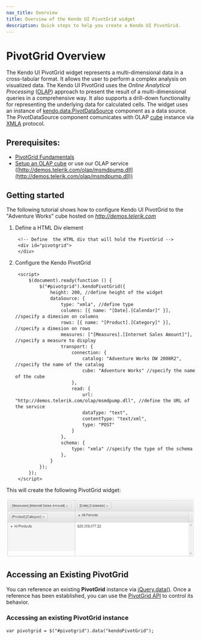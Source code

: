 ```yaml
---
nav_title: Overview
title: Overview of the Kendo UI PivotGrid widget
description: Quick steps to help you create a Kendo UI PivotGrid.
---
```


# PivotGrid Overview

The Kendo UI PivotGrid widget represents a multi-dimensional data in a cross-tabular format. It allows the user to perform a complex analysis on visualized data. The Kendo UI PivotGrid uses the *Online Analytical Processing* ([OLAP](http://en.wikipedia.org/wiki/Online_analytical_processing)) approach to present the result of a multi-dimensional queries in a comprehensive way. It also supports a drill-down functionality for representing the underlying data for calculated cells. The widget uses an instance of [kendo.data.PivotDataSource](http://docs.telerik.com/kendo-ui/api/framework/pivotdatasource) component as a data source. The PivotDataSource component comunicates with OLAP [cube](http://en.wikipedia.org/wiki/OLAP_cube) instance via [XMLA](http://en.wikipedia.org/wiki/XML_for_Analysis) protocol.

## Prerequisites:

- [PivotGrid Fundamentals](http://docs.telerik.com/kendo-ui/getting-started/web/pivotgrid/fundamentals)
- [Setup an OLAP cube](http://docs.telerik.com/kendo-ui/getting-started/web/pivotgrid/olap-cube-setup) or use our OLAP service ([http://demos.telerik.com/olap/msmdpump.dll](http://demos.telerik.com/olap/msmdpump.dll))

## Getting started

The following tutorial shows how to configure Kendo UI PivotGrid to the "Adventure Works" cube hosted on *http://demos.telerik.com*

1. Define a HTML Div element

		<!-- Define	 the HTML div that will hold the PivotGrid -->
		<div id="pivotgrid">
		</div>

2. Configure the Kendo PivotGrid

        <script>
        	$(document).ready(function () {
            	$("#pivotgrid").kendoPivotGrid({
					height: 200, //define height of the widget
					dataSource: {
						type: "xmla", //define type
						columns: [{ name: "[Date].[Calendar]" }], //specify a dimesion on columns
						rows: [{ name: "[Product].[Category]" }], //specify a dimesion on rows
						measures: ["[Measures].[Internet Sales Amount]"], //specify a measure to display
						transport: {
                            connection: {
                                catalog: "Adventure Works DW 2008R2", //specify the name of the catalog
                                cube: "Adventure Works" //specify the name of the cube
                            },
                            read: {
                                url: "http://demos.telerik.com/olap/msmdpump.dll", //define the URL of the service
                                dataType: "text",
                                contentType: "text/xml",
                                type: "POST"
                            }
                        },
						schema: {
                            type: "xmla" //specify the type of the schema
                        },
					}
				});
        	});
    	</script>

This will create the following PivotGrid widget:

![Kendo UI PivotGrid](/getting-started/images/pivotgrid.png)

## Accessing an Existing PivotGrid

You can reference an existing **PivotGrid** instance via [jQuery.data()](http://api.jquery.com/jQuery.data/).
Once a reference has been established, you can use the [PivotGrid API](/api/web/pivotgrid) to control its behavior.

### Accessing an existing PivotGrid instance

    var pivotgrid = $("#pivotgrid").data("kendoPivotGrid");

